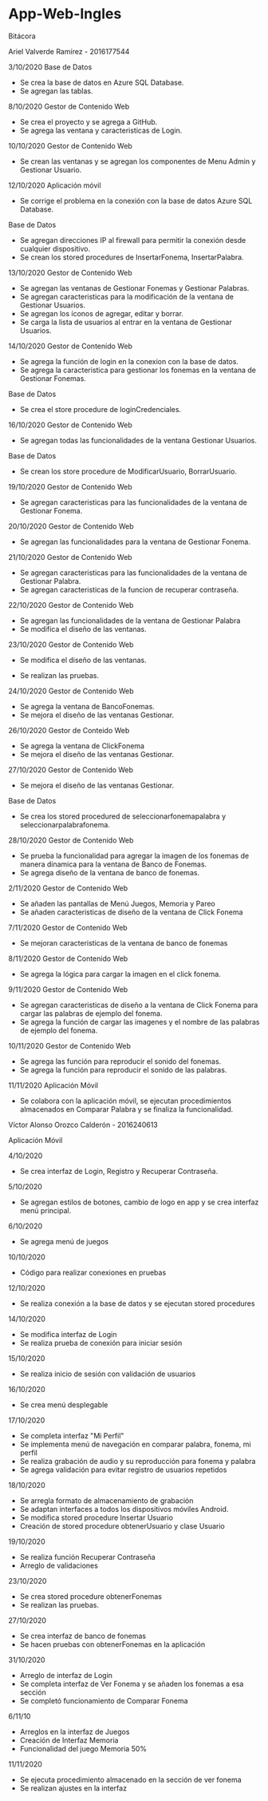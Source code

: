 # App-Web-Ingles

Bitácora

Ariel Valverde Ramírez - 2016177544

3/10/2020
Base de Datos
- Se crea la base de datos en Azure SQL Database.
- Se agregan las tablas.

8/10/2020
Gestor de Contenido Web
- Se crea el proyecto y se agrega a GitHub.
- Se agrega las ventana y caracteristicas de Login.

10/10/2020
Gestor de Contenido Web
- Se crean las ventanas y se agregan los componentes de Menu Admin y Gestionar Usuario.

12/10/2020
Aplicación móvil
- Se corrige el problema en la conexión con la base de datos Azure SQL Database.

Base de Datos
- Se agregan direcciones IP al firewall para permitir la conexión desde cualquier dispositivo.
- Se crean los stored procedures de InsertarFonema, InsertarPalabra.

13/10/2020
Gestor de Contenido Web
- Se agregan las ventanas de Gestionar Fonemas y Gestionar Palabras.
- Se agregan caracteristicas para la modificación de la ventana de Gestionar Usuarios.
- Se agregan los íconos de agregar, editar y borrar.
- Se carga la lista de usuarios al entrar en la ventana de Gestionar Usuarios.

14/10/2020
Gestor de Contenido Web
- Se agrega la función de login en la conexion con la base de datos.
- Se agrega la caracteristica para gestionar los fonemas en la ventana de Gestionar Fonemas.

Base de Datos
- Se crea el store procedure de loginCredenciales.

16/10/2020
Gestor de Contenido Web
- Se agregan todas las funcionalidades de la ventana Gestionar Usuarios.

Base de Datos
- Se crean los store procedure de ModificarUsuario, BorrarUsuario.

19/10/2020
Gestor de Contenido Web
- Se agregan caracteristicas para las funcionalidades de la ventana de Gestionar Fonema.

20/10/2020
Gestor de Contenido Web
- Se agregan las funcionalidades para la ventana de Gestionar Fonema.

21/10/2020
Gestor de Contenido Web
- Se agregan caracteristicas para las funcionalidades de la ventana de Gestionar Palabra.
- Se agregan caracteristicas de la funcion de recuperar contraseña.

22/10/2020
Gestor de Contenido Web
- Se agregan las funcionalidades de la ventana de Gestionar Palabra
- Se modifica el diseño de las ventanas.

23/10/2020
Gestor de Contenido Web
- Se modifica el diseño de las ventanas.

- Se realizan las pruebas.

24/10/2020
Gestor de Contenido Web
- Se agrega la ventana de BancoFonemas.
- Se mejora el diseño de las ventanas Gestionar.

26/10/2020
Gestor de Conteido Web
- Se agrega la ventana de ClickFonema
- Se mejora el diseño de las ventanas Gestionar.

27/10/2020
Gestor de Contenido Web
- Se mejora el diseño de las ventanas Gestionar.

Base de Datos
- Se crea los stored procedured de seleccionarfonemapalabra y seleccionarpalabrafonema.

28/10/2020
Gestor de Contenido Web
- Se prueba la funcionalidad para agregar la imagen de los fonemas de manera dinamica para la ventana de Banco de Fonemas.
- Se agrega diseño de la ventana de banco de fonemas.

2/11/2020
Gestor de Contenido Web
- Se añaden las pantallas de Menú Juegos, Memoria y Pareo
- Se añaden caracteristicas de diseño de la ventana de Click Fonema

7/11/2020
Gestor de Contenido Web
- Se mejoran caracteristicas de la ventana de banco de fonemas

8/11/2020
Gestor de Contenido Web
- Se agrega la lógica para cargar la imagen en el click fonema.

9/11/2020
Gestor de Contenido Web
- Se agregan caracteristicas de diseño a la ventana de Click Fonema para cargar las palabras de ejemplo del fonema.
- Se agrega la función de cargar las imagenes y el nombre de las palabras de ejemplo del fonema.

10/11/2020
Gestor de Contenido Web
- Se agrega las función para reproducir el sonido del fonemas.
- Se agrega la función para reproducir el sonido de las palabras.

11/11/2020
Aplicación Móvil
- Se colabora con la aplicación móvil, se ejecutan procedimientos almacenados en Comparar Palabra y se finaliza la funcionalidad.



Víctor Alonso Orozco Calderón - 2016240613

Aplicación Móvil

4/10/2020
- Se crea interfaz de Login, Registro y Recuperar Contraseña.

5/10/2020
- Se agregan estilos de botones, cambio de logo en app y se crea interfaz menú principal.

6/10/2020
- Se agrega menú de juegos

10/10/2020
- Código para realizar conexiones en pruebas

12/10/2020
- Se realiza conexión a la base de datos y se ejecutan stored procedures

14/10/2020
- Se modifica interfaz de Login
- Se realiza prueba de conexión para iniciar sesión

15/10/2020
- Se realiza inicio de sesión con validación de usuarios

16/10/2020
- Se crea menú desplegable

17/10/2020
- Se completa interfaz "Mi Perfil"
- Se implementa menú de navegación en comparar palabra, fonema, mi perfil
- Se realiza grabación de audio y su reproducción para fonema y palabra
- Se agrega validación para evitar registro de usuarios repetidos

18/10/2020
- Se arregla formato de almacenamiento de grabación
- Se adaptan interfaces a todos los dispositivos móviles Android.
- Se modifica stored procedure Insertar Usuario
- Creación de stored procedure obtenerUsuario y clase Usuario

19/10/2020
- Se realiza función Recuperar Contraseña
- Arreglo de validaciones

23/10/2020
- Se crea stored procedure obtenerFonemas
- Se realizan las pruebas.

27/10/2020
- Se crea interfaz de banco de fonemas
- Se hacen pruebas con obtenerFonemas en la aplicación

31/10/2020
- Arreglo de interfaz de Login
- Se completa interfaz de Ver Fonema y se añaden los fonemas a esa sección
- Se completó funcionamiento de Comparar Fonema

6/11/10
- Arreglos en la interfaz de Juegos
- Creación de Interfaz Memoria
- Funcionalidad del juego Memoria 50% 

11/11/2020
- Se ejecuta procedimiento almacenado en la sección de ver fonema
- Se realizan ajustes en la interfaz
